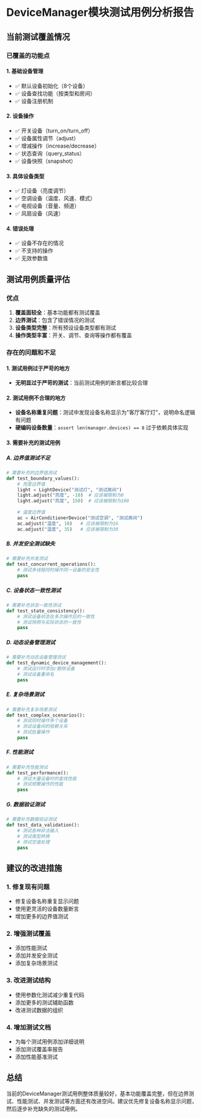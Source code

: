 # DeviceManager模块测试用例分析报告

## 当前测试覆盖情况

### 已覆盖的功能点

#### 1. 基础设备管理
- ✅ 默认设备初始化（8个设备）
- ✅ 设备查找功能（按类型和房间）
- ✅ 设备注册机制

#### 2. 设备操作
- ✅ 开关设备（turn_on/turn_off）
- ✅ 设备属性调节（adjust）
- ✅ 增减操作（increase/decrease）
- ✅ 状态查询（query_status）
- ✅ 设备快照（snapshot）

#### 3. 具体设备类型
- ✅ 灯设备（亮度调节）
- ✅ 空调设备（温度、风速、模式）
- ✅ 电视设备（音量、频道）
- ✅ 风扇设备（风速）

#### 4. 错误处理
- ✅ 设备不存在的情况
- ✅ 不支持的操作
- ✅ 无效参数值

## 测试用例质量评估

### 优点
1. **覆盖面较全**：基本功能都有测试覆盖
2. **边界测试**：包含了错误情况的测试
3. **设备类型完整**：所有预设设备类型都有测试
4. **操作类型丰富**：开关、调节、查询等操作都有覆盖

### 存在的问题和不足

#### 1. 测试用例过于严苛的地方
- **无明显过于严苛的测试**：当前测试用例的断言都比较合理

#### 2. 测试用例不合理的地方
- **设备名称重复问题**：测试中发现设备名称显示为"客厅客厅灯"，说明命名逻辑有问题
- **硬编码设备数量**：`assert len(manager.devices) == 8` 过于依赖具体实现

#### 3. 需要补充的测试用例

##### A. 边界值测试不足
```python
# 需要补充的边界值测试
def test_boundary_values():
    # 亮度边界值
    light = LightDevice("测试灯", "测试房间")
    light.adjust("亮度", -10)  # 应该被限制为0
    light.adjust("亮度", 150)  # 应该被限制为100
    
    # 温度边界值
    ac = AirConditionerDevice("测试空调", "测试房间")
    ac.adjust("温度", 10)   # 应该被限制为16
    ac.adjust("温度", 35)   # 应该被限制为30
```

##### B. 并发安全测试缺失
```python
# 需要补充并发测试
def test_concurrent_operations():
    # 测试多线程同时操作同一设备的安全性
    pass
```

##### C. 设备状态一致性测试
```python
# 需要补充状态一致性测试
def test_state_consistency():
    # 测试设备状态在多次操作后的一致性
    # 测试快照与实际状态的一致性
    pass
```

##### D. 动态设备管理测试
```python
# 需要补充动态设备管理测试
def test_dynamic_device_management():
    # 测试运行时添加/删除设备
    # 测试设备重命名
    pass
```

##### E. 复杂场景测试
```python
# 需要补充复杂场景测试
def test_complex_scenarios():
    # 测试同时操作多个设备
    # 测试设备间的依赖关系
    # 测试批量操作
    pass
```

##### F. 性能测试
```python
# 需要补充性能测试
def test_performance():
    # 测试大量设备时的查找性能
    # 测试频繁操作的性能
    pass
```

##### G. 数据验证测试
```python
# 需要补充数据验证测试
def test_data_validation():
    # 测试各种非法输入
    # 测试类型转换
    # 测试空值处理
    pass
```

## 建议的改进措施

### 1. 修复现有问题
- 修复设备名称重复显示问题
- 使用更灵活的设备数量断言
- 增加更多的边界值测试

### 2. 增强测试覆盖
- 添加性能测试
- 添加并发安全测试
- 添加复杂场景测试

### 3. 改进测试结构
- 使用参数化测试减少重复代码
- 添加更多的测试辅助函数
- 改进测试数据的组织

### 4. 增加测试文档
- 为每个测试用例添加详细说明
- 添加测试覆盖率报告
- 添加性能基准测试

## 总结

当前的DeviceManager测试用例整体质量较好，基本功能覆盖完整，但在边界测试、性能测试、并发测试等方面还有改进空间。建议优先修复设备名称显示问题，然后逐步补充缺失的测试用例。